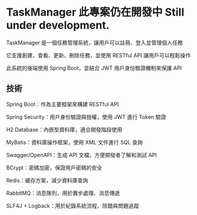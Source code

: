 # TaskManager  此專案仍在開發中 Still under development.
TaskManager 是一個任務管理系統，讓用戶可以註冊、登入並管理個人任務

它支援創建、查看、更新、刪除任務，並使用 RESTful API 讓用戶可以輕鬆操作

此系統的後端使用 Spring Boot，並結合 JWT 用戶身份驗證機制來保護 API

## 技術
Spring Boot：作為主要框架來構建 RESTful API

Spring Security：用戶身份驗證與授權，使用 JWT 進行 Token 驗證

H2 Database：內嵌型資料庫，適合開發階段使用

MyBatis：資料庫操作框架，使用 XML 文件進行 SQL 查詢

Swagger/OpenAPI：生成 API 文檔，方便開發者了解和測試 API

BCrypt：密碼加密，保證用戶密碼的安全

Redis：緩存方案，減少資料庫查詢

RabbitMQ：消息隊列，用於異步處理、消息傳遞

SLF4J + Logback：用於紀錄系統流程、除錯與問題追蹤
